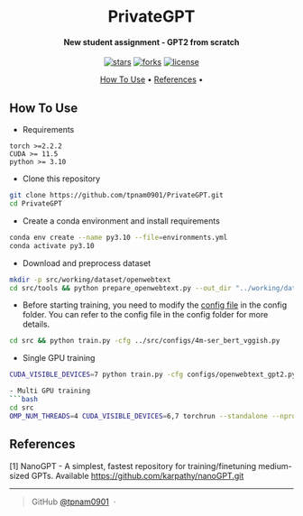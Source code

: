 
<h1 align="center">
  PrivateGPT
  <br>
</h1>

<h4 align="center">New student assignment - GPT2 from scratch</a> </h4>

<p align="center">
<a href=""><img src="https://img.shields.io/github/stars/namphuongtran9196/privategpt?" alt="stars"></a>
<a href=""><img src="https://img.shields.io/github/forks/namphuongtran9196/privategpt?" alt="forks"></a>
<a href=""><img src="https://img.shields.io/github/license/namphuongtran9196/privategpt?" alt="license"></a>
</p>

<p align="center">
  <a href="#how-to-use">How To Use</a> •
  <a href="#references">References</a> •
</p>

## How To Use
- Requirements
```
torch >=2.2.2
CUDA >= 11.5
python >= 3.10
```
- Clone this repository 
```bash
git clone https://github.com/tpnam0901/PrivateGPT.git
cd PrivateGPT
```
- Create a conda environment and install requirements
```bash
conda env create --name py3.10 --file=environments.yml
conda activate py3.10
```
- Download and preprocess dataset
```bash
mkdir -p src/working/dataset/openwebtext
cd src/tools && python prepare_openwebtext.py --out_dir "../working/dataset/openwebtext"
```

- Before starting training, you need to modify the [config file](./src/configs/base.py) in the config folder. You can refer to the config file in the config folder for more details.

```bash
cd src && python train.py -cfg ../src/configs/4m-ser_bert_vggish.py
```

- Single GPU training
```bash
CUDA_VISIBLE_DEVICES=7 python train.py -cfg configs/openwebtext_gpt2.py

- Multi GPU training
```bash
cd src
OMP_NUM_THREADS=4 CUDA_VISIBLE_DEVICES=6,7 torchrun --standalone --nproc_per_node=2 train.py -cfg configs/openwebtext_gpt2.py
```

## References

[1] NanoGPT - A simplest, fastest repository for training/finetuning medium-sized GPTs. Available https://github.com/karpathy/nanoGPT.git

---

> GitHub [@tpnam0901](https://github.com/tpnam0901) &nbsp;&middot;&nbsp;